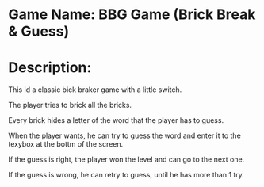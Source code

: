 # Game Name: BBG Game (Brick Break & Guess)


# Description: 

This id a classic bick braker game with a little switch.

The player tries to brick all the bricks.

Every brick hides a letter of the word that the player has to guess.

When the player wants, he can try to guess the word and enter it to the texybox at the bottm of the screen.

If the guess is right, the player won the level and can go to the next one.

If the guess is wrong, he can retry to guess, until he has more than 1 try.




